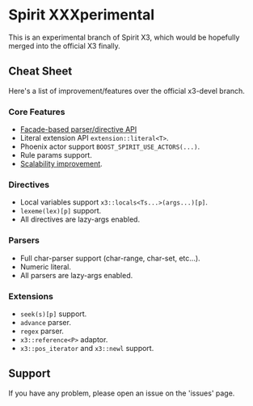 Spirit XXXperimental
======

This is an experimental branch of Spirit X3, which would be hopefully merged into the official X3 finally.


## Cheat Sheet
Here's a list of improvement/features over the official x3-devel branch.

### Core Features
* [Facade-based parser/directive API](https://github.com/jamboree/spirit/wiki/Facade-API)
* Literal extension API `extension::literal<T>`. 
* Phoenix actor support `BOOST_SPIRIT_USE_ACTORS(...)`.
* Rule params support.
* [Scalability improvement](https://github.com/jamboree/spirit/wiki/Scalability).

### Directives
* Local variables support `x3::locals<Ts...>(args...)[p]`.
* `lexeme(lex)[p]` support.
* All directives are lazy-args enabled.

### Parsers
* Full char-parser support (char-range, char-set, etc...).
* Numeric literal.
* All parsers are lazy-args enabled.

### Extensions
* `seek(s)[p]` support.
* `advance` parser.
* `regex` parser.
* `x3::reference<P>` adaptor.
* `x3::pos_iterator` and `x3::newl` support.

## Support
If you have any problem, please open an issue on the 'issues' page.
